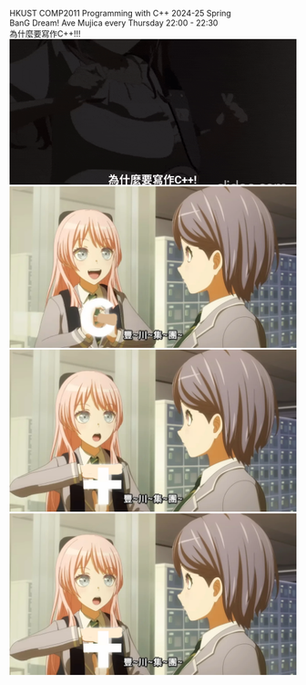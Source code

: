 HKUST COMP2011 Programming with C++ 2024-25 Spring<br>
BanG Dream! Ave Mujica every Thursday 22:00 - 22:30<br>
為什麼要寫作C++!!!<br>
![why did you play haruhikage!?](images/soyo.gif)<br>
![Togawa Group](images/togawa2.png)<br>
![Togawa Group](images/togawa1.png)<br>
![Togawa Group](images/togawa1.png)<br>

